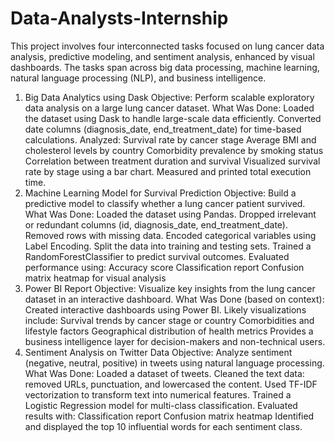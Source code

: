 # Data-Analysts-Internship
This project involves four interconnected tasks focused on lung cancer data analysis, predictive modeling, and sentiment analysis, enhanced by visual dashboards. The tasks span across big data processing, machine learning, natural language processing (NLP), and business intelligence.
1. Big Data Analytics using Dask
Objective: Perform scalable exploratory data analysis on a large lung cancer dataset.
What Was Done:
Loaded the dataset using Dask to handle large-scale data efficiently.
Converted date columns (diagnosis_date, end_treatment_date) for time-based calculations.
Analyzed:
Survival rate by cancer stage
Average BMI and cholesterol levels by country
Comorbidity prevalence by smoking status
Correlation between treatment duration and survival
Visualized survival rate by stage using a bar chart.
Measured and printed total execution time.
2. Machine Learning Model for Survival Prediction
Objective: Build a predictive model to classify whether a lung cancer patient survived.
What Was Done:
Loaded the dataset using Pandas.
Dropped irrelevant or redundant columns (id, diagnosis_date, end_treatment_date).
Removed rows with missing data.
Encoded categorical variables using Label Encoding.
Split the data into training and testing sets.
Trained a RandomForestClassifier to predict survival outcomes.
Evaluated performance using:
Accuracy score
Classification report
Confusion matrix heatmap for visual analysis
3. Power BI Report
Objective: Visualize key insights from the lung cancer dataset in an interactive dashboard.
What Was Done (based on context):
Created interactive dashboards using Power BI.
Likely visualizations include:
Survival trends by cancer stage or country
Comorbidities and lifestyle factors
Geographical distribution of health metrics
Provides a business intelligence layer for decision-makers and non-technical users.
3. Sentiment Analysis on Twitter Data
Objective: Analyze sentiment (negative, neutral, positive) in tweets using natural language processing.
What Was Done:
Loaded a dataset of tweets.
Cleaned the text data: removed URLs, punctuation, and lowercased the content.
Used TF-IDF vectorization to transform text into numerical features.
Trained a Logistic Regression model for multi-class classification.
Evaluated results with:
Classification report
Confusion matrix heatmap
Identified and displayed the top 10 influential words for each sentiment class.




